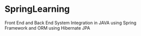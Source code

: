 # SpringLearning
Front End and Back End System Integration in JAVA using Spring Framework and ORM using Hibernate JPA
